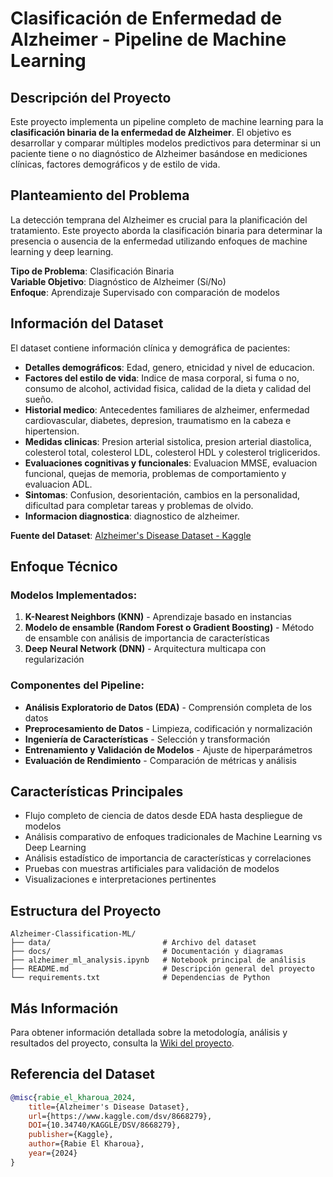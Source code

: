 # Clasificación de Enfermedad de Alzheimer - Pipeline de Machine Learning

## Descripción del Proyecto

Este proyecto implementa un pipeline completo de machine learning para la **clasificación binaria de la enfermedad de Alzheimer**. El objetivo es desarrollar y comparar múltiples modelos predictivos para determinar si un paciente tiene o no diagnóstico de Alzheimer basándose en mediciones clínicas, factores demográficos y de estilo de vida.

## Planteamiento del Problema

La detección temprana del Alzheimer es crucial para la planificación del tratamiento. Este proyecto aborda la clasificación binaria para determinar la presencia o ausencia de la enfermedad utilizando enfoques de machine learning y deep learning.

**Tipo de Problema**: Clasificación Binaria  
**Variable Objetivo**: Diagnóstico de Alzheimer (Sí/No)  
**Enfoque**: Aprendizaje Supervisado con comparación de modelos

## Información del Dataset

El dataset contiene información clínica y demográfica de pacientes:

- **Detalles demográficos**: Edad, genero, etnicidad y nivel de educacion.
- **Factores del estilo de vida**: Indice de masa corporal, si fuma o no, consumo de alcohol, actividad fisica, calidad de la dieta y calidad del sueño.
- **Historial medico**: Antecedentes familiares de alzheimer, enfermedad cardiovascular, diabetes, depresion, traumatismo en la cabeza e hipertension.
- **Medidas clinicas**: Presion arterial sistolica, presion arterial diastolica, colesterol total, colesterol LDL, colesterol HDL y colesterol trigliceridos.
- **Evaluaciones cognitivas y funcionales**: Evaluacion MMSE, evaluacion funcional, quejas de memoria, problemas de comportamiento y evaluacion ADL.
- **Sintomas**: Confusion, desorientación, cambios en la personalidad, dificultad para completar tareas y problemas de olvido.
- **Informacion diagnostica**: diagnostico de alzheimer.

**Fuente del Dataset**: [Alzheimer's Disease Dataset - Kaggle](https://www.kaggle.com/datasets/rabieelkharoua/alzheimers-disease-dataset)

## Enfoque Técnico

### Modelos Implementados:
1. **K-Nearest Neighbors (KNN)** - Aprendizaje basado en instancias
2. **Modelo de ensamble (Random Forest o Gradient Boosting)** - Método de ensamble con análisis de importancia de características
3. **Deep Neural Network (DNN)** - Arquitectura multicapa con regularización

### Componentes del Pipeline:
- **Análisis Exploratorio de Datos (EDA)** - Comprensión completa de los datos
- **Preprocesamiento de Datos** - Limpieza, codificación y normalización
- **Ingeniería de Características** - Selección y transformación
- **Entrenamiento y Validación de Modelos** - Ajuste de hiperparámetros
- **Evaluación de Rendimiento** - Comparación de métricas y análisis

## Características Principales

- Flujo completo de ciencia de datos desde EDA hasta despliegue de modelos
- Análisis comparativo de enfoques tradicionales de Machine Learning vs Deep Learning
- Análisis estadístico de importancia de características y correlaciones
- Pruebas con muestras artificiales para validación de modelos
- Visualizaciones e interpretaciones pertinentes

## Estructura del Proyecto

```
Alzheimer-Classification-ML/
├── data/                         # Archivo del dataset
├── docs/                         # Documentación y diagramas
├── alzheimer_ml_analysis.ipynb   # Notebook principal de análisis
├── README.md                     # Descripción general del proyecto
└── requirements.txt              # Dependencias de Python
```

## Más Información

Para obtener información detallada sobre la metodología, análisis y resultados del proyecto, consulta la [Wiki del proyecto](https://github.com/Bosnape/Alzheimer-Classification-ML/wiki).

## Referencia del Dataset

```bibtex
@misc{rabie_el_kharoua_2024,
    title={Alzheimer's Disease Dataset},
    url={https://www.kaggle.com/dsv/8668279},
    DOI={10.34740/KAGGLE/DSV/8668279},
    publisher={Kaggle},
    author={Rabie El Kharoua},
    year={2024}
}
```